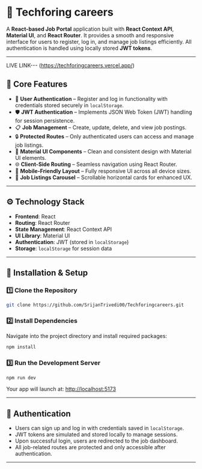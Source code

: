 # 🚀 Techforing careers

A **React-based Job Portal** application built with **React Context API**, **Material UI**, and **React Router**. It provides a smooth and responsive interface for users to register, log in, and manage job listings efficiently. All authentication is handled using locally stored **JWT tokens**.

---
LIVE LINK--- (https://techforingcareers.vercel.app/)

## 🔑 Core Features

- 🔐 **User Authentication** – Register and log in functionality with credentials stored securely in `localStorage`.
- 🛡️ **JWT Authentication** – Implements JSON Web Token (JWT) handling for session persistence.
- 📋 **Job Management** – Create, update, delete, and view job postings.
- 🔒 **Protected Routes** – Only authenticated users can access and manage job listings.
- 🎨 **Material UI Components** – Clean and consistent design with Material UI elements.
- 🌐 **Client-Side Routing** – Seamless navigation using React Router.
- 📱 **Mobile-Friendly Layout** – Fully responsive UI across all device sizes.
- 🧾 **Job Listings Carousel** – Scrollable horizontal cards for enhanced UX.

---

## ⚙️ Technology Stack

- **Frontend**: React  
- **Routing**: React Router  
- **State Management**: React Context API  
- **UI Library**: Material UI  
- **Authentication**: JWT (stored in `localStorage`)  
- **Storage**: `localStorage` for session data  

---

## 🚀 Installation & Setup

### 1️⃣ Clone the Repository

```bash
git clone https://github.com/SrijanTrivedi00/Techforingcareers.git
```

### 2️⃣ Install Dependencies

Navigate into the project directory and install required packages:

```bash
npm install
```

### 3️⃣ Run the Development Server

```bash
npm run dev
```

Your app will launch at: [http://localhost:5173](http://localhost:5173)

---

## 🔐 Authentication

- Users can sign up and log in with credentials saved in `localStorage`.
- JWT tokens are simulated and stored locally to manage sessions.
- Upon successful login, users are redirected to the job dashboard.
- All job-related routes are protected and only accessible after authentication.

---

